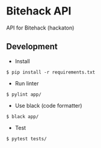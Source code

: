 # Bitehack API
API for Bitehack (hackaton)

## Development

  - Install
  ```
  $ pip install -r requirements.txt
  ```

  - Run linter
  ```
  $ pylint app/
  ```

  - Use black (code formatter)
  ```
  $ black app/
  ```

  - Test
  ```
  $ pytest tests/
  ```
